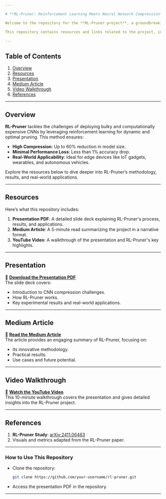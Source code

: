 ```yaml
---

# **RL-Pruner: Reinforcement Learning Meets Neural Network Compression**

Welcome to the repository for the **RL-Pruner project**, a groundbreaking approach that combines reinforcement learning and structured pruning to compress CNNs for lightweight and efficient AI deployment. 

This repository contains resources and links related to the project, including the presentation, Medium article, and the YouTube video walkthrough.

---
```


## **Table of Contents**
1. [Overview](#overview)
2. [Resources](#resources)
3. [Presentation](#presentation)
4. [Medium Article](#medium-article)
5. [Video Walkthrough](#video-walkthrough)
6. [References](#references)

---

## **Overview**

**RL-Pruner** tackles the challenges of deploying bulky and computationally expensive CNNs by leveraging reinforcement learning for dynamic and optimal pruning. This method ensures:
- **High Compression**: Up to 60% reduction in model size.
- **Minimal Performance Loss**: Less than 1% accuracy drop.
- **Real-World Applicability**: Ideal for edge devices like IoT gadgets, wearables, and autonomous vehicles.

Explore the resources below to dive deeper into RL-Pruner’s methodology, results, and real-world applications.

---

## **Resources**

Here’s what this repository includes:
1. **Presentation PDF**: A detailed slide deck explaining RL-Pruner's process, results, and applications.
2. **Medium Article**: A 5-minute read summarizing the project in a narrative format.
3. **YouTube Video**: A walkthrough of the presentation and RL-Pruner's key highlights.

---

## **Presentation**

📄 **[Download the Presentation PDF](https://docs.google.com/presentation/d/13sZPxEgiA0rngev2y4G6vMx_XQD4on9WHxgg0RzqcSM/edit?usp=sharing)**  
The slide deck covers:
- Introduction to CNN compression challenges.
- How RL-Pruner works.
- Key experimental results and real-world applications.

---

## **Medium Article**

📝 **[Read the Medium Article](https://medium.com/@uu7470911/rl-pruner-reinforcement-learning-meets-neural-network-compression-f9859bbc7f8f)**  
The article provides an engaging summary of RL-Pruner, focusing on:
- Its innovative methodology.
- Practical results.
- Use cases and future potential.

---

## **Video Walkthrough**

🎥 **[Watch the YouTube Video](https://youtube.com/your-video-link)**  
This 10-minute walkthrough covers the presentation and gives detailed insights into the RL-Pruner project.

---

## **References**

1. **RL-Pruner Study**: [arXiv:2411.06463](https://arxiv.org/pdf/2411.06463)  
2. Visuals and metrics adapted from the RL-Pruner paper.

---

### **How to Use This Repository**
- Clone the repository:
  ```bash
  git clone https://github.com/your-username/rl-pruner.git
  ```
- Access the presentation PDF in the repository.

---

